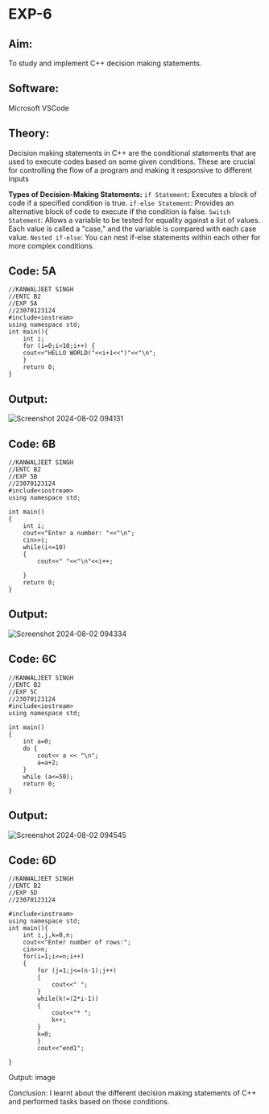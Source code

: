 # EXP-6

## Aim:
To study and implement C++ decision making statements.

## Software:
Microsoft VSCode

## Theory:
Decision making statements in C++ are the conditional statements that are used to execute codes based on some given conditions. These are crucial for controlling the flow of a program and making it responsive to different inputs

**Types of Decision-Making Statements:**
`if Statement`: Executes a block of code if a specified condition is true.
`if-else Statement`: Provides an alternative block of code to execute if the condition is false.
`Switch Statement`: Allows a variable to be tested for equality against a list of values. Each value is called a "case," and the variable is compared with each case value.
`Nested if-else`: You can nest if-else statements within each other for more complex conditions.

## Code: 5A
```
//KANWALJEET SINGH
//ENTC B2
//EXP 5A
//23070123124
#include<iostream>
using namespace std;
int main(){
    int i;
    for (i=0;i<10;i++) {
    cout<<"HELLO WORLD("<<i+1<<")"<<"\n";
    }
    return 0;
}
```
## Output:

![Screenshot 2024-08-02 094131](https://github.com/user-attachments/assets/fdae2707-a1c3-4b87-ada9-e12f85ad62ef)


## Code: 6B
```
//KANWALJEET SINGH
//ENTC B2
//EXP 5B
//23070123124
#include<iostream>
using namespace std;

int main()
{
    int i;
    cout<<"Enter a number: "<<"\n";
    cin>>i;
    while(i<=10)
    {
        cout<<" "<<"\n"<<i++;
    
    }
    return 0;
}
```

## Output:
![Screenshot 2024-08-02 094334](https://github.com/user-attachments/assets/e83d56bf-ca3e-4834-ae46-ba2a7a170054)


## Code: 6C
```
//KANWALJEET SINGH
//ENTC B2
//EXP 5C
//23070123124
#include<iostream> 
using namespace std;

int main() 
{
    int a=0;
    do {
        cout<< a << "\n";
        a=a+2;
    }
    while (a<=50); 
    return 0; 
}
```
## Output:
![Screenshot 2024-08-02 094545](https://github.com/user-attachments/assets/b1a7f249-4c10-400d-b8f6-09f7edc5b07d)


## Code: 6D
```
//KANWALJEET SINGH
//ENTC B2
//EXP 5D
//23070123124

#include<iostream>
using namespace std;
int main(){
    int i,j,k=0,n;
    cout<<"Enter number of rows:";
    cin>>n;
    for(i=1;i<=n;i++)
    {
        for (j=1;j<=(n-1);j++)
        {
            cout<<" ";
        }
        while(k!=(2*i-1))
        {
            cout<<"* ";
            k++;
        }
        k=0;
        }
        cout<<"end1";
    
} 
```
Output:
image

Conclusion:
I learnt about the different decision making statements of C++ and performed tasks based on those conditions.
